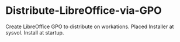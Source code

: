 # Distribute-LibreOffice-via-GPO
Create LibreOffice GPO to distribute on workations. Placed Installer at sysvol. Install at startup.
